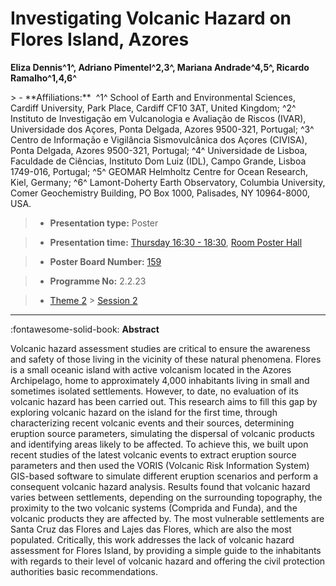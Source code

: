 # Investigating Volcanic Hazard on Flores Island, Azores

**Eliza Dennis^1^, Adriano Pimentel^2,3^, Mariana Andrade^4,5^, Ricardo Ramalho^1,4,6^**

<!-- more -->> - **Affiliations:**  ^1^ School of Earth and Environmental Sciences, Cardiff University, Park Place, Cardiff CF10 3AT, United Kingdom; ^2^ Instituto de Investigação em Vulcanologia e Avaliação de Riscos (IVAR), Universidade dos Açores, Ponta Delgada, Azores 9500-321, Portugal; ^3^ Centro de Informação e Vigilância Sismovulcânica dos Açores (CIVISA), Ponta Delgada, Azores 9500-321, Portugal; ^4^ Universidade de Lisboa, Faculdade de Ciências, Instituto Dom Luiz (IDL), Campo Grande, Lisboa 1749-016, Portugal; ^5^ GEOMAR Helmholtz Centre for Ocean Research, Kiel, Germany; ^6^ Lamont-Doherty Earth Observatory, Columbia University, Comer Geochemistry Building, PO Box 1000, Palisades, NY 10964-8000, USA. 

> - **Presentation type:** Poster

> - **Presentation time:** [Thursday 16:30 - 18:30](../sessions_comparison.md#__tabbed_3_6), [Room Poster Hall](../maps_venue.md#__tabbed_1_1)

> - **Poster Board Number:** [159](../map_poster_boards.md#thursday)

> - **Programme No:** 2.2.23

> - [Theme 2](../theme2.md) > [Session 2](../sessions/session-2-2.md)

--- 

:fontawesome-solid-book: **Abstract**

Volcanic hazard assessment studies are critical to ensure the awareness and safety of those living in the vicinity of these natural phenomena. Flores is a small oceanic island with active volcanism located in the Azores Archipelago, home to approximately 4,000 inhabitants living in small and sometimes isolated settlements. However, to date, no evaluation of its volcanic hazard has been carried out. This research aims to fill this gap by exploring volcanic hazard on the island for the first time, through characterizing recent volcanic events and their sources, determining eruption source parameters, simulating the dispersal of volcanic products and identifying areas likely to be affected. To achieve this, we built upon recent studies of the latest volcanic events to extract eruption source parameters and then used the VORIS (Volcanic Risk Information System) GIS-based software to simulate different eruption scenarios and perform a consequent volcanic hazard analysis. Results found that volcanic hazard varies between settlements, depending on the surrounding topography, the proximity to the two volcanic systems (Comprida and Funda), and the volcanic products they are affected by. The most vulnerable settlements are Santa Cruz das Flores and Lajes das Flores, which are also the most populated. Critically, this work addresses the lack of volcanic hazard assessment for Flores Island, by providing a simple guide to the inhabitants with regards to their level of volcanic hazard and offering the civil protection authorities basic recommendations.

